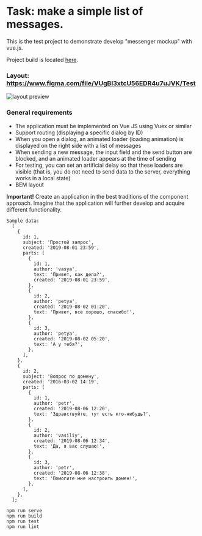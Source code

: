 # Task: make a simple list of messages.

This is the test project to demonstrate develop "messenger mockup" with vue.js.

Project build is located [here](https://i-lex-r.github.io/vuejsMessenger/dist/).

### Layout: https://www.figma.com/file/VUgBI3xtcU56EDR4u7uJVK/Test

![layout preview](/public/preview.png)

### General requirements

- The application must be implemented on Vue JS using Vuex or similar
- Support routing (displaying a specific dialog by ID)
- When you open a dialog, an animated loader (loading animation) is displayed on the right side with a list of messages
- When sending a new message, the input field and the send button are blocked, and an animated loader appears at the time of sending
- For testing, you can set an artificial delay so that these loaders are visible (that is, you do not need to send data to the server, everything works in a local state)
- BEM layout

**Important!** Create an application in the best traditions of the component approach.
Imagine that the application will further develop and acquire different functionality.

```
Sample data:
  [
    {
      id: 1,
      subject: 'Простой запрос',
      created: '2019-08-01 23:59',
      parts: [
        {
          id: 1,
          author: 'vasya',
          text: 'Привет, как дела?',
          created: '2019-08-01 23:59',
        },
        {
          id: 2,
          author: 'petya',
          created: '2019-08-02 01:20',
          text: 'Привет, все хорошо, спасибо!',
        },
        {
          id: 3,
          author: 'petya',
          created: '2019-08-02 05:20',
          text: 'А у тебя?',
        },
      ],
    },
    {
      id: 2,
      subject: 'Вопрос по домену',
      created: '2016-03-02 14:19',
      parts: [
        {
          id: 1,
          author: 'petr',
          created: '2019-08-06 12:20',
          text: 'Здравствуйте, тут есть кто-нибудь?',
        },
        {
          id: 2,
          author: 'vasiliy',
          created: '2019-08-06 12:34',
          text: 'Да, я вас слушаю!',
        },
        {
          id: 3,
          author: 'petr',
          created: '2019-08-06 12:38',
          text: 'Помогите мне настроить домен!',
        },
      ],
    },
  ];
```

```
npm run serve
npm run build
npm run test
npm run lint
```
